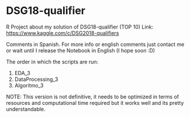 # DSG18-qualifier
R Project about my solution of DSG18-qualifier (TOP 10)
Link: https://www.kaggle.com/c/DSG2018-qualifiers

Comments in Spanish. For more info or english comments just contact me or wait until I release the Notebook in English (I hope soon :D)

The order in which the scripts are run:
1. EDA_3 
2. DataProcessing_3
3. Algoritmo_3

NOTE: This version is not definitive, it needs to be optimized in terms of resources and computational time required but it works well and its pretty understandable.
